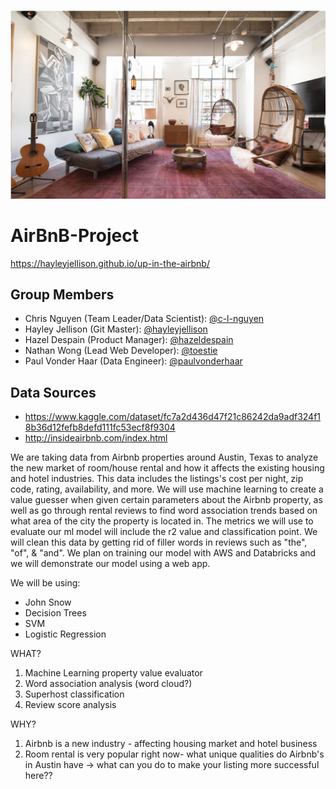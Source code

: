 ![airbnb](newairbnb.jpeg)

# AirBnB-Project
https://hayleyjellison.github.io/up-in-the-airbnb/

## Group Members

* Chris Nguyen (Team Leader/Data Scientist): [@c-l-nguyen](https://github.com/c-l-nguyen)
* Hayley Jellison (Git Master): [@hayleyjellison](https://github.com/hayleyjellison)
* Hazel Despain (Product Manager): [@hazeldespain](https://github.com/hazeldespain)
* Nathan Wong (Lead Web Developer): [@toestie](https://github.com/toestie)
* Paul Vonder Haar (Data Engineer): [@paulvonderhaar](https://github.com/paulvonderhaar)

## Data Sources
* https://www.kaggle.com/dataset/fc7a2d436d47f21c86242da9adf324f18b36d12fefb8defd111fc53ecf8f9304
* http://insideairbnb.com/index.html

We are taking data from Airbnb properties around Austin, Texas to analyze the new market of room/house rental and how it affects the existing housing and hotel industries. This data includes the listings's cost per night, zip code, rating, availability, and more. We will use machine learning to create a value guesser when given certain parameters about the Airbnb property, as well as go through rental reviews to find word association trends based on what area of the city the property is located in. The metrics we will use to evaluate our ml model will include the r2 value and classification point. We will clean this data by getting rid of filler words in reviews such as "the", "of", & "and". We plan on training our model with AWS and Databricks and we will demonstrate our model using a web app.

We will be using:
* John Snow 
* Decision Trees
* SVM
* Logistic Regression

WHAT? 
1. Machine Learning property value evaluator
2. Word association analysis (word cloud?)
3. Superhost classification
4. Review score analysis

WHY? 
1. Airbnb is a new industry - affecting housing market and hotel business 
2. Room rental is very popular right now- what unique qualities do Airbnb's in Austin have -> what can you do to make your listing more successful here??
